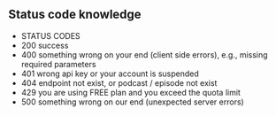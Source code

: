 
## Status code knowledge

- STATUS CODES
- 200 success
- 400 something wrong on your end (client side errors), e.g., missing required parameters
- 401 wrong api key or your account is suspended
- 404 endpoint not exist, or podcast / episode not exist
- 429 you are using FREE plan and you exceed the quota limit
- 500 something wrong on our end (unexpected server errors)
